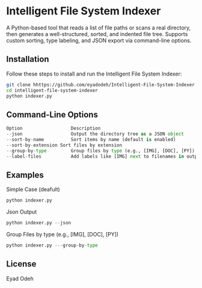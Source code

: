 #  Intelligent File System Indexer

A Python-based tool that reads a list of file paths or scans a real directory, then generates a well-structured, sorted, and indented file tree. Supports custom sorting, type labeling, and JSON export via command-line options.




## Installation

Follow these steps to install and run the Intelligent File System Indexer:


```bash
git clone hhttps://github.com/eyadodeh/Intelligent-File-System-Indexer.git
cd intelligent-file-system-indexer
python indexer.py
```

## Command-Line Options

```python
Option	                Description
--json	                Output the directory tree as a JSON object
--sort-by-name	        Sort items by name (default is enabled)
--sort-by-extension	Sort files by extension
--group-by-type	        Group files by type (e.g., [IMG], [DOC], [PY])
--label-files	        Add labels like [IMG] next to filenames in output
```

## Examples
Simple Case (deafult)
```python
python indexer.py 
```
Json Output
```python
python indexer.py --json 
```
Group Files by type (e.g., [IMG], [DOC], [PY])
```python
python indexer.py ---group-by-type
```

## License

Eyad Odeh 
